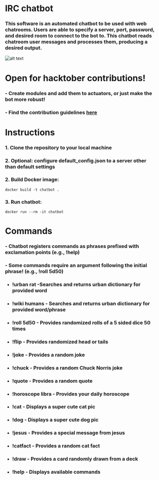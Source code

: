 # IRC chatbot

### This software is an automated chatbot to be used with web chatrooms. Users are able to specify a server, port, password, and desired room to connect to the bot to. This chatbot reads chatroom user messages and processes them, producing a desired output.   

![alt text](https://i.imgur.com/QPeU0sT.png)


# Open for hacktober contributions!
### - Create modules and add them to actuators, or just make the bot more robust!  
### - Find the contribution guidelines [here](CONTRIBUTING.md)  
  

# Instructions

### 1. Clone the repository to your local machine

### 2. Optional: configure default_config.json to a server other than default settings

### 2. Build Docker image: 

```shell
docker build -t chatbot .
```
### 3. Run chatbot:

```shell
docker run --rm -it chatbot
```

# Commands

### - Chatbot registers commands as phrases prefixed with exclamation points (e.g., !help)
### - Some commands require an argument following the initial phrase! (e.g., !roll 5d50)
* ### **!urban rat** -Searches and returns urban dictionary for provided word
* ### **!wiki humans** - Searches and returns urban dictionary for provided word/phrase
* ### **!roll 5d50** - Provides randomized rolls of a 5 sided dice 50 times
* ### **!flip** - Provides randomized head or tails
* ### **!joke** - Provides a random joke
* ### **!chuck** - Provides a random Chuck Norris joke
* ### **!quote** - Provides a random quote
* ### **!horoscope libra** - Provides your daily horoscope
* ### **!cat** - Displays a super cute cat pic
* ### **!dog** - Displays a super cute dog pic
* ### **!jesus** - Provides a special message from jesus
* ### **!catfact** - Provides a random cat fact
* ### **!draw** - Provides a card randomly drawn from a deck
* ### **!help** - Displays available commands



